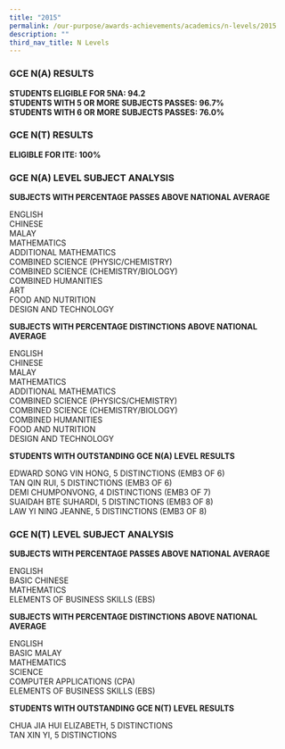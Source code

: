 ```yaml
---
title: "2015"
permalink: /our-purpose/awards-achievements/academics/n-levels/2015
description: ""
third_nav_title: N Levels
---
```

### GCE N(A) RESULTS

**STUDENTS ELIGIBLE FOR 5NA: 94.2**<br>
**STUDENTS WITH 5 OR MORE SUBJECTS PASSES: 96.7%**         <br> 
**STUDENTS WITH 6 OR MORE SUBJECTS PASSES: 76.0%**

### GCE N(T) RESULTS

**ELIGIBLE FOR ITE: 100%**

### GCE N(A) LEVEL SUBJECT ANALYSIS

**SUBJECTS WITH PERCENTAGE PASSES ABOVE NATIONAL AVERAGE**

ENGLISH<br>
CHINESE<br>
MALAY<br>
MATHEMATICS<br>
ADDITIONAL MATHEMATICS<br>
COMBINED SCIENCE (PHYSIC/CHEMISTRY)<br>
COMBINED SCIENCE (CHEMISTRY/BIOLOGY)<br>
COMBINED HUMANITIES<br>
ART<br>
FOOD AND NUTRITION<br>
DESIGN AND TECHNOLOGY<br>

**SUBJECTS WITH PERCENTAGE DISTINCTIONS ABOVE NATIONAL AVERAGE**

ENGLISH<br>
CHINESE<br>
MALAY<br>
MATHEMATICS<br>
ADDITIONAL MATHEMATICS <br>
COMBINED SCIENCE (PHYSICS/CHEMISTRY)<br>
COMBINED SCIENCE (CHEMISTRY/BIOLOGY)<br>
COMBINED HUMANITIES<br>
FOOD AND NUTRITION<br>
DESIGN AND TECHNOLOGY



**STUDENTS WITH OUTSTANDING GCE N(A) LEVEL RESULTS**

EDWARD SONG VIN HONG, 5 DISTINCTIONS (EMB3 OF 6)<br>
TAN QIN RUI, 5 DISTINCTIONS (EMB3 OF 6)<br>
DEMI CHUMPONVONG, 4 DISTINCTIONS (EMB3 OF 7)<br>
SUAIDAH BTE SUHARDI, 5 DISTINCTIONS (EMB3 OF 8)<br>
LAW YI NING JEANNE, 5 DISTINCTIONS (EMB3 OF 8)

### GCE N(T) LEVEL SUBJECT ANALYSIS

**SUBJECTS WITH PERCENTAGE PASSES ABOVE NATIONAL AVERAGE**

ENGLISH<br>
BASIC CHINESE<br>
MATHEMATICS<br>
ELEMENTS OF BUSINESS SKILLS (EBS)

**SUBJECTS WITH PERCENTAGE DISTINCTIONS ABOVE NATIONAL AVERAGE**

ENGLISH<br>
BASIC MALAY<br>
MATHEMATICS<br>
SCIENCE <br>
COMPUTER APPLICATIONS (CPA)<br>
ELEMENTS OF BUSINESS SKILLS (EBS)

**STUDENTS WITH OUTSTANDING GCE N(T) LEVEL RESULTS**

CHUA JIA HUI ELIZABETH, 5 DISTINCTIONS<br>
TAN XIN YI, 5 DISTINCTIONS
